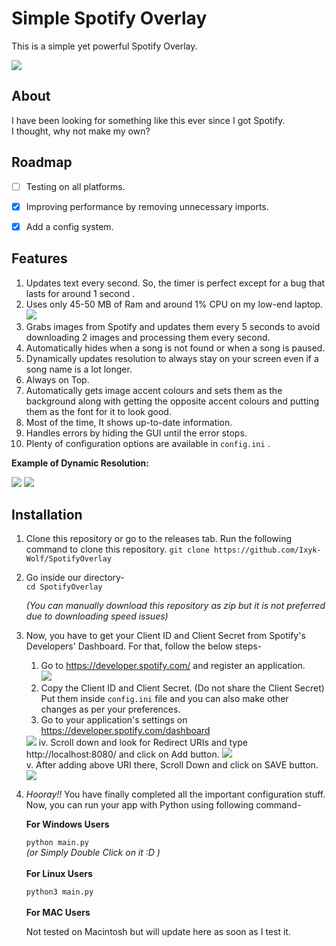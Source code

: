 
# Simple Spotify Overlay  
This is a simple yet powerful Spotify Overlay.  

<img src="https://cdn.discordapp.com/attachments/814731117416546307/819965785987481600/unknown.png"/>  
<br/>

## About

I have been looking for something like this ever since I got Spotify.  
I thought, why not make my own?  

## Roadmap  

 - [ ] Testing on all platforms.
 - [x] Improving performance by removing unnecessary imports.
 - [x] Add a config system.

  

## Features
1. Updates text every second. So, the timer is perfect except for a bug that lasts for around 1 second .
2. Uses only 45-50 MB of Ram and around 1% CPU on my low-end laptop.  
   <img src="https://cdn.discordapp.com/attachments/814731117416546307/820186391052943370/unknown.png"/>
3. Grabs images from Spotify and updates them every 5 seconds to avoid downloading 2 images and processing them every second. 
4. Automatically hides when a song is not found or when a song is paused.
5. Dynamically updates resolution to always stay on your screen even if a song name is a lot longer.  
6. Always on Top.
7. Automatically gets image accent colours and sets them  as the background along with getting the opposite accent colours and putting them as the font for it to look good.
8. Most of the time, It shows up-to-date information.  
9. Handles errors by hiding the GUI until the error stops.  
10. Plenty of configuration options are available in `config.ini` .

**Example of Dynamic Resolution:**

   <img src="https://cdn.discordapp.com/attachments/814731117416546307/819966525577625600/unknown.png"/>  
   <img src="https://cdn.discordapp.com/attachments/814731117416546307/820008584829075476/unknown.png"/>  
   
## Installation  
1. Clone this repository or go to the releases tab. Run the following command to clone this repository.
`git clone https://github.com/Ixyk-Wolf/SpotifyOverlay`
2. Go inside our directory-  
        `cd SpotifyOverlay`  

	*(You can manually download this repository as zip but it is not preferred due to downloading speed issues)*

3. Now, you have to get your Client ID and Client Secret from Spotify's Developers' Dashboard. For that, follow the below steps-
      1. Go to https://developer.spotify.com/ and register an application.  
       <img src="https://cdn.discordapp.com/attachments/814731117416546307/819970864459939861/unknown.png"/>  
      2. Copy the Client ID and Client Secret. (Do not share the Client Secret) Put them inside `config.ini` file and you can also make other changes as per your preferences.
      3. Go to your application's settings on https://developer.spotify.com/dashboard  
      <img src="https://cdn.discordapp.com/attachments/814731117416546307/819973689990709258/unknown.png"/>
      iv. Scroll down and look for Redirect URIs  and type http://localhost:8080/  and click on Add button.
      <img src="https://cdn.discordapp.com/attachments/814731117416546307/819975858122522624/unknown.png"/><br/>
      v. After adding above URI there, Scroll Down and click on SAVE button.  
      <img src="https://cdn.discordapp.com/attachments/814731117416546307/819976440639520818/unknown.png"/>
4. *Hooray!!* You have finally completed all the important configuration stuff. Now, you can run your app with Python using following command-  

    **For Windows Users**  
      
   `python main.py`    
   *(or Simply Double Click on it :D )*   
   <br/>
   **For Linux Users**

   `python3 main.py`  
   <br/>
    **For MAC Users**
    
    Not tested on Macintosh but will update here as soon as I test it.
